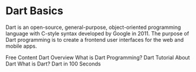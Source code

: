 # Dart Basics

Dart is an open-source, general-purpose, object-oriented programming language with C-style syntax developed by Google in 2011. The purpose of Dart programming is to create a frontend user interfaces for the web and mobile apps.

<ResourceGroupTitle>Free Content</ResourceGroupTitle>
<BadgeLink colorScheme='yellow' badgeText='Read' href='https://dart.dev/overview'>Dart Overview</BadgeLink>
<BadgeLink colorScheme='yellow' badgeText='Read' href='https://www.javatpoint.com/flutter-dart-programming'>What is Dart Programming?</BadgeLink>
<BadgeLink colorScheme='yellow' badgeText='Read' href='https://www.geeksforgeeks.org/dart-tutorial/'>Dart Tutorial</BadgeLink>
<BadgeLink colorScheme='yellow' badgeText='Read' href='https://flutterbyexample.com/lesson/about-dart'>About Dart</BadgeLink>
<BadgeLink badgeText='Watch' href='https://www.youtube.com/watch?v=sOSd6G1qXoY'>What is Dart?</BadgeLink>
<BadgeLink badgeText='Watch' href='https://www.youtube.com/watch?v=NrO0CJCbYLA'>Dart in 100 Seconds</BadgeLink>
